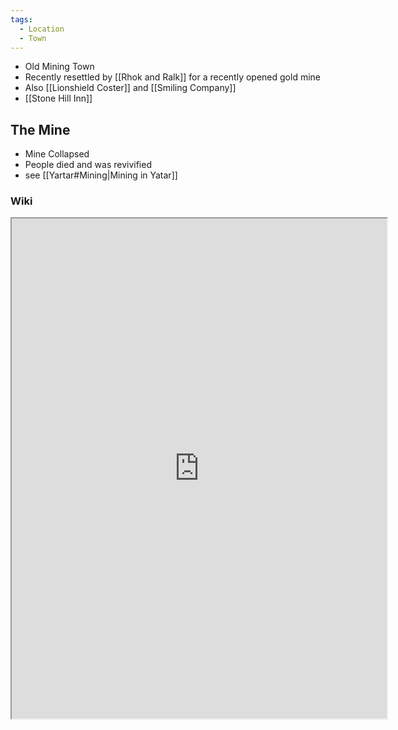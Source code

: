 ```yaml
---
tags:
  - Location
  - Town
---
```


- Old Mining Town
- Recently resettled by [[Rhok and Ralk]] for a recently opened gold mine
- Also [[Lionshield Coster]] and [[Smiling Company]]
- [[Stone Hill Inn]]

## The Mine
- Mine Collapsed
- People died and was revivified
- see [[Yartar#Mining|Mining in Yatar]]
### Wiki
<iframe src="https://www.worldanvil.com/w/sword-coast-voldaren/a/phandalin-settlement", width=600,  height=800></iframe>
